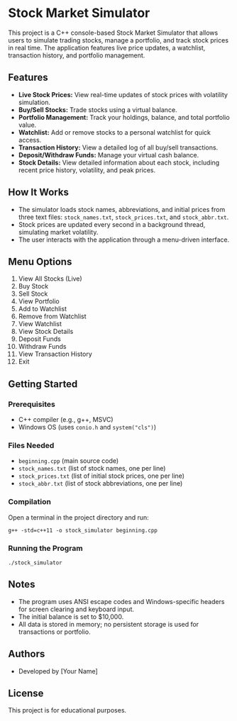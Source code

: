 # Stock Market Simulator

This project is a C++ console-based Stock Market Simulator that allows users to simulate trading stocks, manage a portfolio, and track stock prices in real time. The application features live price updates, a watchlist, transaction history, and portfolio management.

## Features

- **Live Stock Prices:** View real-time updates of stock prices with volatility simulation.
- **Buy/Sell Stocks:** Trade stocks using a virtual balance.
- **Portfolio Management:** Track your holdings, balance, and total portfolio value.
- **Watchlist:** Add or remove stocks to a personal watchlist for quick access.
- **Transaction History:** View a detailed log of all buy/sell transactions.
- **Deposit/Withdraw Funds:** Manage your virtual cash balance.
- **Stock Details:** View detailed information about each stock, including recent price history, volatility, and peak prices.

## How It Works

- The simulator loads stock names, abbreviations, and initial prices from three text files: `stock_names.txt`, `stock_prices.txt`, and `stock_abbr.txt`.
- Stock prices are updated every second in a background thread, simulating market volatility.
- The user interacts with the application through a menu-driven interface.

## Menu Options

1. View All Stocks (Live)
2. Buy Stock
3. Sell Stock
4. View Portfolio
5. Add to Watchlist
6. Remove from Watchlist
7. View Watchlist
8. View Stock Details
9. Deposit Funds
10. Withdraw Funds
11. View Transaction History
12. Exit

## Getting Started

### Prerequisites
- C++ compiler (e.g., g++, MSVC)
- Windows OS (uses `conio.h` and `system("cls")`)

### Files Needed
- `beginning.cpp` (main source code)
- `stock_names.txt` (list of stock names, one per line)
- `stock_prices.txt` (list of initial stock prices, one per line)
- `stock_abbr.txt` (list of stock abbreviations, one per line)

### Compilation

Open a terminal in the project directory and run:

```
g++ -std=c++11 -o stock_simulator beginning.cpp
```

### Running the Program

```
./stock_simulator
```

## Notes
- The program uses ANSI escape codes and Windows-specific headers for screen clearing and keyboard input.
- The initial balance is set to $10,000.
- All data is stored in memory; no persistent storage is used for transactions or portfolio.

## Authors
- Developed by [Your Name]

## License
This project is for educational purposes.
